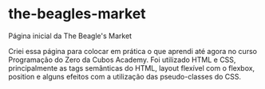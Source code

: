 # the-beagles-market
Página inicial da The Beagle's Market

Criei essa página para colocar em prática o que aprendi até agora no curso Programação do Zero da Cubos Academy. Foi utilizado HTML e CSS, principalmente as tags semânticas do HTML, layout flexível com o flexbox, position e alguns efeitos com a utilização das pseudo-classes do CSS. 